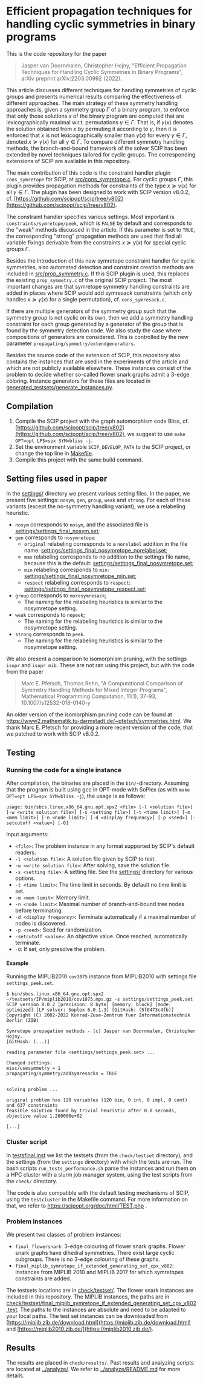 # Efficient propagation techniques for handling cyclic symmetries in binary programs

This is the code repository for the paper

> Jasper van Doornmalen, Christopher Hojny, "Efficient Propagation Techniques for Handling Cyclic Symmetries in Binary Programs", arXiv preprint arXiv:2203.00992 (2022).

This article discusses different techniques for handling symmetries of cyclic groups and presents numerical results comparing the effectiveness of different approaches.
The main strategy of these symmetry handling approaches is, given a symmetry group $\Gamma$ of a binary program, to enforce that only those solutions $x$ of the binary program are computed that are lexicographically maximal w.r.t. permutations $\gamma \in \Gamma$.
That is, if $\gamma(x)$ denotes the solution obtained from $x$ by permuting it according to $\gamma$, then it is enforced that $x$ is not lexicographically smaller than $\gamma(x)$ for every $\gamma \in \Gamma$, denoted $x \succeq \gamma(x)$ for all $\gamma \in \Gamma$.
To compare different symmetry handling methods, the branch-and-bound framework of the solver SCIP has been extended by novel techniques tailored for cyclic groups.
The corresponding extensions of SCIP are available in this repository.

The main contribution of this code is the constraint handler plugin `cons_symretope` for SCIP, at [src/cons_symretope.c](src/cons_symretope.c).
For cyclic groups $\Gamma$, this plugin provides propagation methods for constraints of the type $x \succeq \gamma(x)$ for all $\gamma \in \Gamma$.
The plugin has been designed to work with SCIP version v8.0.2, cf. [https://github.com/scipopt/scip/tree/v802](https://github.com/scipopt/scip/tree/v802).

The constraint handler specifies various settings. Most important is `constraints/symretope/peek`, which is `FALSE` by default and corresponds to the "weak" methods discussed in the article. If this parameter is set to `TRUE`, the corresponding "strong" propagation methods are used that find all variable fixings derivable from the constraints $x \succeq \gamma(x)$ for special cyclic groups $\Gamma$.

Besides the introduction of this new symretope constraint handler for cyclic symmetries, also automated detection and constraint creation methods are included in [src/prop_symmetry.c](src/prop_symmetry.c). If this SCIP plugin is used, this replaces the existing `prop_symmetry.c` of the original SCIP project. The most important changes are that symretope symmetry handling constraints are added in places where SCIP would add symresack constraints (which only handles $x \succeq \gamma(x)$ for a single permutation), cf. `cons_symresack.c`.

If there are multiple generators of the symmetry group such that the symmetry group is not cyclic on its own, then we add a symmetry handling constraint for each group generated by a generator of the group that is found by the symmetry detection code. We also study the case where compositions of generators are considered. This is controlled by the new parameter `propagating/symmetry/extendgenerators`.

Besides the source code of the extension of SCIP, this repository also contains the instances that are used in the experiments of the article and which are not publicly available elsewhere. These instances consist of the problem to decide whether so-called flower snark graphs admit a 3-edge coloring. Instance generators for these files are located in [generated_testsets/generate_instances.py](generated_testsets/generate_instances.py).

## Compilation

1. Compile the SCIP project with the graph automorphism code Bliss, cf. [https://github.com/scipopt/scip/tree/v802](https://github.com/scipopt/scip/tree/v802), we suggest to use `make OPT=opt LPS=spx SYM=bliss -j`.
2. Set the environment variable `SCIP_DEVELOP_PATH` to the SCIP project, or change the top line in [Makefile](Makefile).
3. Compile this project with the same build command.

## Setting files used in paper

In the [settings/](settings/) directory we present various setting files.
In the paper, we present five settings: `nosym`, `gen`, `group`, `weak` and `strong`.
For each of these variants (except the no-symmetry handling variant), we use a relabeling heuristic.

* `nosym` corresponds to `nosym`, and the associated file is [settings/settings_final_nosym.set](settings/settings_final_nosym.set);
* `gen` corresponds to `nosymretope`:
  * `original` relabeling corresponds to a `norelabel` addition in the file name: [settings/settings_final_nosymretope_norelabel.set](settings/settings_final_nosymretope_norelabel.set);
  * `max` relabeling corresponds to no addition to the settings file name, because this is the default: [settings/settings_final_nosymretope.set](settings/settings_final_nosymretope.set);
  * `min` relabeling corresponds to `min`: [settings/settings_final_nosymretope_min.set](settings/settings_final_nosymretope_min.set);
  * `respect` relabeling corresponds to `respect`: [settings/settings_final_nosymretope_respect.set](settings/settings_final_nosymretope_respect.set);
* `group` corresponds to `moresymresack`;
  * The naming for the relabeling heuristics is similar to the nosymretope setting.
* `weak` corresponds to `nopeek`;
  * The naming for the relabeling heuristics is similar to the nosymretope setting.
* `strong` corresponds to `peek`.
  * The naming for the relabeling heuristics is similar to the nosymretope setting.

We also present a comparison to isomorphism pruning, with the settings `isopr` and `isopr mib`. These are not ran using this project, but with the code from the paper

> Marc E. Pfetsch, Thomas Rehn, "A Computational Comparison of Symmetry Handling Methods for Mixed Integer Programs", Mathematical Programming Computation, 11(1), 37-93, 10.1007/s12532-018-0140-y

An older version of the isomorphism pruning code can be found at https://www2.mathematik.tu-darmstadt.de/~pfetsch/symmetries.html.
We thank Marc E. Pfetsch for providing a more recent version of the code, that we patched to work with SCIP v8.0.2.

## Testing

### Running the code for a single instance

After compilation, the binaries are placed in the `bin/`-directory.
Assuming that the program is built using gcc in OPT-mode with SoPlex (as with `make OPT=opt LPS=spx SYM=bliss -j`), the usage is as follows:

```console
usage: bin/sbcs.linux.x86_64.gnu.opt.spx2 <file> [-l <solution file>] [-w <write solution file>] [-s <setting file>] [-t <time limit>] [-m <mem limit>] [-n <node limit>] [-d <display frequency>] [-p <seed>] [-setcutoff <value>] [-O]
```

Input arguments:

* `<file>`: The problem instance in any format supported by SCIP's default readers.
* `-l <solution file>`: A solution file given by SCIP to test.
* `-w <write solution file>`: After solving, save the solution file.
* `-s <setting file>`: A setting file. See the [settings/](settings/) directory for various options.
* `-t <time limit>`: The time limit in seconds. By default no time limit is set.
* `-m <mem limit>`: Memory limit.
* `-n <node limit>`: Maximal number of branch-and-bound tree nodes before terminating.
* `-d <display frequency>`: Terminate automatically if a maximal number of nodes is discovered.
* `-p <seed>`: Seed for randomization.
* `-setcutoff <value>`: An objective value. Once reached, automatically terminate.
* `-O`: If set, only presolve the problem.

#### Example

Running the MIPLIB2010 `cov1075` instance from MIPLIB2010 with settings file `settings_peek.set`.

```console
$ bin/sbcs.linux.x86_64.gnu.opt.spx2 ~/testsets/IP/miplib2010/cov1075.mps.gz -s settings/settings_peek.set
SCIP version 8.0.2 [precision: 8 byte] [memory: block] [mode: optimized] [LP solver: Soplex 6.0.1.3] [GitHash: (5f0473c4fb)]
Copyright (C) 2002-2022 Konrad-Zuse-Zentrum fuer Informationstechnik Berlin (ZIB)

Symretope propagation methods - (c) Jasper van Doornmalen, Christopher Hojny.
[GitHash: (...)]

reading parameter file <settings/settings_peek.set> ...

Changed settings:
misc/usesymmetry = 1
propagating/symmetry/addsymresacks = TRUE


solving problem ...

original problem has 120 variables (120 bin, 0 int, 0 impl, 0 cont) and 637 constraints
feasible solution found by trivial heuristic after 0.0 seconds, objective value 1.200000e+02

[...]
```

### Cluster script

In [testsfinal.inst](testsfinal.inst) we list the testsets (from the `check/testset` directory), and the settings (from the `settings` directory) with which the tests are run.
The bash scripts `run_tests_performance.sh` parse the instances and run them on a HPC cluster with a slurm job manager system, using the test scripts from the `check/` directory.

The code is also compatible with the default testing mechanisms of SCIP, using the `testcluster` in the Makefile command. For more information on that, we refer to https://scipopt.org/doc/html/TEST.php .

### Problem instances

We present two classes of problem instances:

* `final_flowersnark`: 3-edge colouring of flower snark graphs. Flower snark graphs have dihedral symmetries. There exist large cyclic subgroups. There is no 3-edge colouring of these graphs.
* `final_miplib_symretope_if_extended_generating_set_cpx_v802`: Instances from MIPLIB 2010 and MIPLIB 2017 for which symretopes constraints are added.

The testsets locations are in [check/testset/](check/testset/).
The flower snark instances are included in this repository.
The MIPLIB instances, the paths are in [check/testset/final_miplib_symretope_if_extended_generating_set_cpx_v802.test](check/testset/final_miplib_symretope_if_extended_generating_set_cpx_v802.test).
The paths to the instances are absolute and need to be adapted to your local paths.
The test set instances can be downloaded from [https://miplib.zib.de/download.html](https://miplib.zib.de/download.html) and [https://miplib2010.zib.de/](https://miplib2010.zib.de/).

## Results

The results are placed in `check/results/`.
Past results and analyzing scripts are located at [../analyze/](../analyze/).
We refer to [../analyze/README.md](../analyze/README.md) for more details.
